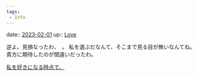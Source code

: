 ```yaml
---
tags:
 - Info
---
```


date:: [2023-02-01](/Daily_Note/2023-02-01.md)
up:: [Love](../Bar/Novel/Topics/Love.md)

逆よ。見損なったわ、　。
私を選ぶだなんて、そこまで見る目が無いなんてね。
貴方に期待したのが間違いだったわ。

[私を好きになる時点で、](私を好きになる時点で、.md)